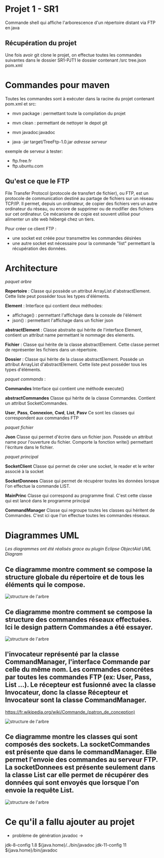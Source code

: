 # Projet 1 - SR1

Commande shell qui affiche l'arborescence d'un répertoire distant via FTP en java

Récupération du projet 
----

Une fois avoir git clone le projet,
on effectue toutes les commandes suivantes dans le dossier SR1-PJT1
le dossier contenant /src tree.json pom.xml

# Commandes pour maven

Toutes les commandes sont à exécuter dans la racine du projet contenant pom.xml et src:

- mvn package : permettant toute la compilation du projet

- mvn clean : permettant de nettoyer le depot git

- mvn javadoc:javadoc

- java -jar target/TreeFtp-1.0.jar *adresse serveur*

exemple de serveur à tester:
- ftp.free.fr
- ftp.ubuntu.com

Qu'est ce que le FTP
--------------------- 

File Transfer Protocol (protocole de transfert de fichier), ou FTP, est un protocole de communication destiné au partage de fichiers sur un réseau TCP/IP. Il permet, depuis un ordinateur, de copier des fichiers vers un autre ordinateur du réseau, ou encore de supprimer ou de modifier des fichiers sur cet ordinateur. Ce mécanisme de copie est souvent utilisé pour alimenter un site web hébergé chez un tiers. 

Pour créer ce client FTP :
- une socket est créée pour transmettre les commandes désirées
- une autre socket est nécessaire pour la commande "list" permettant la récupération des données. 

# Architecture 

*paquet arbre*

**Repertoire** :
Classe qui possède un attribut ArrayList d'abstractElement. Cette liste peut posséder tous les types d'éléments.


**Element** : 
Interface qui contient deux méthodes:
- affichage() : permettant l'affichage dans la console de l'élément  
- json() : permettant l'affichage dans un fichier json

**abstractElement** :
Classe abstraite qui hérite de l'interface Element,
contient un attribut name permettant le nommage des elements.

**Fichier** :
Classe qui hérite de la classe abstractElement. Cette classe permet de représenter les fichiers dans un répertoire.

**Dossier** :
Classe qui hérite de la classe abstractElement. Possède un attribut ArrayList d'abstractElement. Cette liste peut posséder tous les types d'éléments.

*paquet commands* :

**Commandes**
Interface qui contient une méthode execute()

**abstractCommandes**
Classe qui hérite de la classe Commandes. Contient un attribut SocketCommandes.

**User**, **Pass**, **Connexion**, **Cwd**, **List**, **Pasv**
Ce sont les classes qui correspondent aux commandes FTP

*paquet fichier*

**Json**
Classe qui permet d'écrire dans un fichier json.
Possède un attribut name pour l'ouverture du fichier.
Comporte la fonction write() permettant l'écriture dans le fichier.

*paquet principal*

**SocketClient**
Classe qui permet de créer une socket, le reader et le writer associé à la socket

**SocketDonnees**
Classe qui permet de récupérer toutes les données lorsque l'on effectue la commande LIST.


**MainPrinc**
Classe qui correspond au programme final. C'est cette classe qui est lancé dans le programme principal


**CommandManager**
Classe qui regroupe toutes les classes qui héritent de Commandes.
C'est ici que l'on effectue toutes les commandes réseaux.

# Diagrammes UML

*Les diagrammes ont été réalisés grace au plugin Eclipse ObjectAid UML Diagram*

Ce diagramme montre comment se compose la structure globale du répertoire et de tous les éléments qui le compose.
-----

![structure de l'arbre](doc/ArbreStructure.jpg)

Ce diagramme montre comment se compose la structure des commandes réseaux effectuées. Ici le design pattern Commandes a été essayer.
----

![structure de l'arbre](doc/UML_CommandDesignPattern.png)

l'invocateur représenté par la classe CommandManager, l'interface Commande par celle du même nom. Les commandes concrétes par toutes les commandes FTP (ex: User, Pass, List ...). Le récepteur est fusionné avec la classe Invocateur, donc la classe Récepteur et Invocateur sont la classe CommandManager.
---

https://fr.wikipedia.org/wiki/Commande_(patron_de_conception)

![structure de l'arbre](doc/CommandDesignPattern.jpg)


Ce diagramme montre les classes qui sont composés des sockets.
La socketCommandes est présente que dans le commandManager. Elle permet l'envoie des commandes au serveur FTP.
La socketDonnees est présente seulement dans la classe List car elle permet de récupérer des données qui sont envoyés que lorsque l'on envoie la requête List.
-----

![structure de l'arbre](doc/SocketFonctionnement.jpg)







# Ce qu'il a fallu ajouter au projet 

- problème de génération javadoc -> 

<profiles>
    <profile>
        <id>jdk-8-config</id>
        <activation>
            <jdk>1.8</jdk>
        </activation>
        <properties>
            <javadocExecutable>${java.home}/../bin/javadoc</javadocExecutable>
        </properties>
    </profile>
    <profile>
        <id>jdk-11-config</id>
        <activation>
            <jdk>11</jdk>
        </activation>
        <properties>
            <javadocExecutable>${java.home}/bin/javadoc</javadocExecutable>
        </properties>
    </profile>
</profiles>
